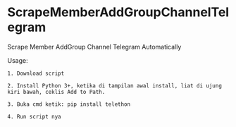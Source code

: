 # ScrapeMemberAddGroupChannelTelegram
Scrape Member AddGroup Channel Telegram Automatically

Usage:

    1. Download script

    2. Install Python 3+, ketika di tampilan awal install, liat di ujung kiri bawah, ceklis Add to Path. 

    3. Buka cmd ketik: pip install telethon
    
    4. Run script nya 
